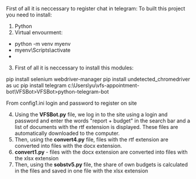 First of all it is neccessary to register chat in telegram:
To built this project you need to install:
1. Python
2. Virtual envourment:
- python -m venv myenv
- myenv\Scripts\activate
- 
3. First of all it is neccessary to install this modules:

pip install selenium webdriver-manager
pip install undetected_chromedriver as uc
pip install telegram
c:\Users\yu\vfs-appointment-bot\VFSBot>VFSBot>python-telegram-bot

From config1.ini login and password to register on site

4. Using the **VFSBot.py** file, we log in to the site using a login and password and enter the words "report + budget" in the search bar and a list of documents with the rtf extension is displayed.
These files are automatically downloaded to the computer.
5. Then, using the **convert4.py** file, files with the rtf extension are converted into files with the docx extension.
6.  **convert1.py** - files with the docx extension are converted into files with the xlsx extension
7. Then, using the **sobstv5.py** file, the share of own budgets is calculated in the files and saved in one file with the xlsx extension


